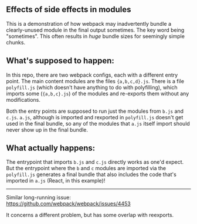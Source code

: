 Effects of side effects in modules
----------------------------------

This is a demonstration of how webpack may inadvertently bundle a
clearly-unused module in the final output sometimes. The key word being
"sometimes". This often results in *huge* bundle sizes for seemingly
simple chunks.

What's supposed to happen:
-------------------------

In this repo, there are two webpack configs, each with a different entry point.
The main content modules are the files `{a,b,c,d}.js`. There is a file
`polyfill.js` (which doesn't have anything to do with polyfilling), which
imports some (`{a,b,c}.js`) of the modules and re-exports them without any
modifications.

Both the entry points are supposed to run just the modules from `b.js` and
`c.js`. `a.js`, although is imported and rexported in `polyfill.js` doesn't get
used in the final bundle, so any of the modules that `a.js` itself import
should never show up in the final bundle.


What actually happens:
----------------------

The entrypoint that imports `b.js` and `c.js` directly works as one'd expect.
But the entrypoint where the `b` and `c` modules are imported via the
`polyfill.js` generates a final bundle that also includes the code that's
imported in `a.js` (React, in this example)!


___


Similar long-running issue: https://github.com/webpack/webpack/issues/4453

It concerns a different problem, but has some overlap with reexports.
